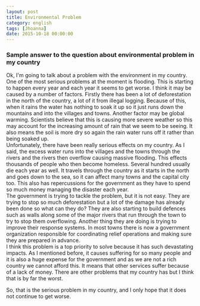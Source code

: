 ```yaml
---
layout: post
title: Environmental Problem
category: english
tags: [Jhoanna]
date: 2015-10-18 00:00:00
---
```


### Sample answer to the question about environmental problem in my country
<div class="sample-sentence">
Ok, I'm going to talk about a problem with the environment in my country.
<br/>
One of the most serious problems at the moment is flooding. This is starting to happen every year and each year it seems to get worse. I think it may be caused by a number of factors. Firstly there has been a lot of deforestation in the north of the country, a lot of it from illegal logging. Because of this, when it rains the water has nothing to soak it up so it just runs down the mountains and into the villages and towns. Another factor may be global warming. Scientists believe that this is causing more severe weather so this may account for the increasing amount of rain that we seem to be seeing. It also means the soil is more dry so again the rain water runs off it rather than being soaked up.
<br/>
Unfortunately, there have been really serious effects on my country. As I said, the excess water runs into the villages and the towns through the rivers and the rivers then overflow causing massive flooding. This effects thousands of people who then become homeless. Several hundred usually die each year as well. It travels through the country as it starts in the north and goes down to the sea, so it can affect many towns and the capital city too. This also has repercussions for the government as they have to spend so much money managing the disaster each year.
<br/>
The government is trying to tackle the problem, but it is not easy. They are trying to stop so much deforestation but a lot of the damage has already been done so what can they do? They are also starting to build defences such as walls along some of the major rivers that run through the town to try to stop them overflowing. Another thing they are doing is trying to improve their response systems. In most towns there is now a government organization responsible for coordinating relief operations and making sure they are prepared in advance.
<br/>
I think this problem is a top priority to solve because it has such devastating impacts. As I mentioned before, it causes suffering for so many people and it is also a huge expense for the government and as we are not a rich country we cannot afford this. It means that other services suffer because of a lack of money. There are other problems that my country has but I think that is by far the worst.

So, that is the serious problem in my country, and I only hope that it does not continue to get worse.
</div>

